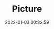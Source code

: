 ---
weight: 1
images:
- /images/edited/107.jpeg
title: Picture
date: 2022-01-03 00:32:59
tags: [luminarneo,work,ILCE-7M3,28.0,bottle]
---
